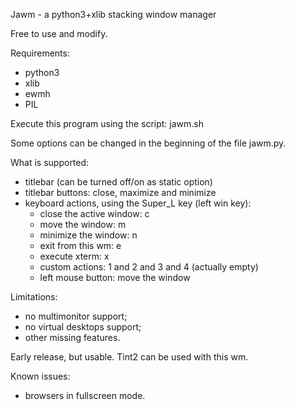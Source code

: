Jawm - a python3+xlib stacking window manager

Free to use and modify.

Requirements:
- python3
- xlib
- ewmh
- PIL

Execute this program using the script: jawm.sh

Some options can be changed in the beginning of the file jawm.py.

What is supported:
- titlebar (can be turned off/on as static option)
- titlebar buttons: close, maximize and minimize
- keyboard actions, using the Super_L key (left win key):
  - close the active window: c
  - move the window: m
  - minimize the window: n
  - exit from this wm: e
  - execute xterm: x
  - custom actions: 1 and 2 and 3 and 4 (actually empty)
  - left mouse button: move the window

Limitations:
- no multimonitor support;
- no virtual desktops support;
- other missing features.

Early release, but usable. Tint2 can be used with this wm.

Known issues:
- browsers in fullscreen mode.

